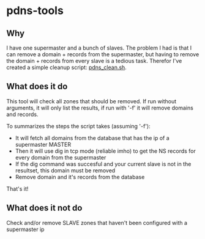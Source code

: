 # pdns-tools

## Why
I have one supermaster and a bunch of slaves. The problem I had is that I can remove a domain + records from the supermaster, but having to remove the domain + records from every slave is a tedious task.
Therefor I've created a simple cleanup script: [pdns_clean.sh](https://raw.github.com/TvL2386/pdns-tools/master/pdns_clean.sh).

## What does it do
This tool will check all zones that should be removed. If run without arguments, it will only list the results, if run with '-f' it will remove domains and records.

To summarizes the steps the script takes (assuming '-f'):
* It will fetch all domains from the database that has the ip of a supermaster MASTER
* Then it will use dig in tcp mode (reliable imho) to get the NS records for every domain from the supermaster
* If the dig command was succesful and your current slave is not in the resultset, this domain must be removed
* Remove domain and it's records from the database

That's it!

## What does it not do
Check and/or remove SLAVE zones that haven't been configured with a supermaster ip
